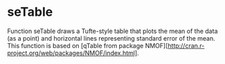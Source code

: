seTable
=======

Function seTable draws a Tufte-style table that plots the mean of the data (as a point) and horizontal lines representing standard error of the mean. This function is based on [qTable from package NMOF][http://cran.r-project.org/web/packages/NMOF/index.html].
 